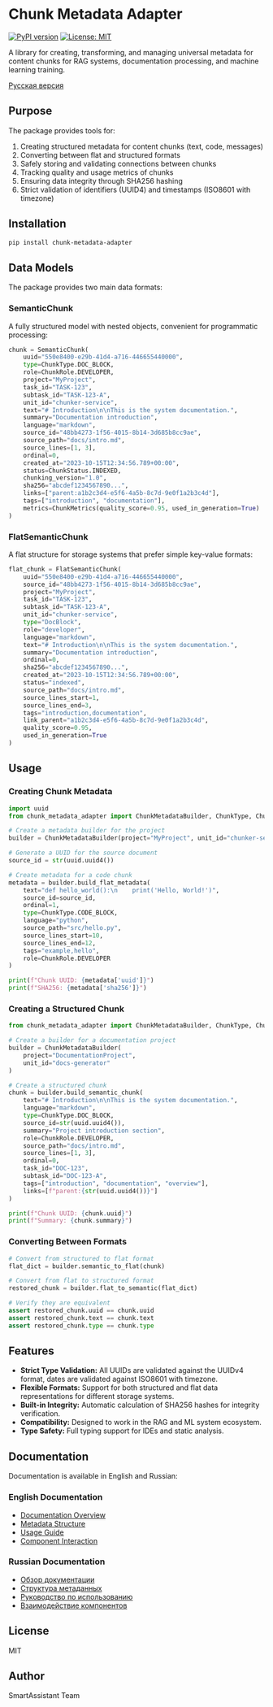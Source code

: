 # Chunk Metadata Adapter

[![PyPI version](https://badge.fury.io/py/chunk-metadata-adapter.svg)](https://badge.fury.io/py/chunk-metadata-adapter)
[![License: MIT](https://img.shields.io/badge/License-MIT-yellow.svg)](https://opensource.org/licenses/MIT)

A library for creating, transforming, and managing universal metadata for content chunks for RAG systems, documentation processing, and machine learning training.

[Русская версия](README.md)

## Purpose

The package provides tools for:

1. Creating structured metadata for content chunks (text, code, messages)
2. Converting between flat and structured formats
3. Safely storing and validating connections between chunks
4. Tracking quality and usage metrics of chunks
5. Ensuring data integrity through SHA256 hashing
6. Strict validation of identifiers (UUID4) and timestamps (ISO8601 with timezone)

## Installation

```bash
pip install chunk-metadata-adapter
```

## Data Models

The package provides two main data formats:

### SemanticChunk

A fully structured model with nested objects, convenient for programmatic processing:

```python
chunk = SemanticChunk(
    uuid="550e8400-e29b-41d4-a716-446655440000",
    type=ChunkType.DOC_BLOCK,
    role=ChunkRole.DEVELOPER,
    project="MyProject",
    task_id="TASK-123",
    subtask_id="TASK-123-A",
    unit_id="chunker-service",
    text="# Introduction\n\nThis is the system documentation.",
    summary="Documentation introduction",
    language="markdown",
    source_id="48bb4273-1f56-4015-8b14-3d685b8cc9ae",
    source_path="docs/intro.md",
    source_lines=[1, 3],
    ordinal=0,
    created_at="2023-10-15T12:34:56.789+00:00",
    status=ChunkStatus.INDEXED,
    chunking_version="1.0",
    sha256="abcdef1234567890...",
    links=["parent:a1b2c3d4-e5f6-4a5b-8c7d-9e0f1a2b3c4d"],
    tags=["introduction", "documentation"],
    metrics=ChunkMetrics(quality_score=0.95, used_in_generation=True)
)
```

### FlatSemanticChunk

A flat structure for storage systems that prefer simple key-value formats:

```python
flat_chunk = FlatSemanticChunk(
    uuid="550e8400-e29b-41d4-a716-446655440000",
    source_id="48bb4273-1f56-4015-8b14-3d685b8cc9ae",
    project="MyProject",
    task_id="TASK-123",
    subtask_id="TASK-123-A",
    unit_id="chunker-service",
    type="DocBlock",
    role="developer",
    language="markdown",
    text="# Introduction\n\nThis is the system documentation.",
    summary="Documentation introduction",
    ordinal=0,
    sha256="abcdef1234567890...",
    created_at="2023-10-15T12:34:56.789+00:00",
    status="indexed",
    source_path="docs/intro.md",
    source_lines_start=1,
    source_lines_end=3,
    tags="introduction,documentation",
    link_parent="a1b2c3d4-e5f6-4a5b-8c7d-9e0f1a2b3c4d",
    quality_score=0.95,
    used_in_generation=True
)
```

## Usage

### Creating Chunk Metadata

```python
import uuid
from chunk_metadata_adapter import ChunkMetadataBuilder, ChunkType, ChunkRole

# Create a metadata builder for the project
builder = ChunkMetadataBuilder(project="MyProject", unit_id="chunker-service-1")

# Generate a UUID for the source document
source_id = str(uuid.uuid4())

# Create metadata for a code chunk
metadata = builder.build_flat_metadata(
    text="def hello_world():\n    print('Hello, World!')",
    source_id=source_id,
    ordinal=1,
    type=ChunkType.CODE_BLOCK,
    language="python",
    source_path="src/hello.py",
    source_lines_start=10,
    source_lines_end=12,
    tags="example,hello",
    role=ChunkRole.DEVELOPER
)

print(f"Chunk UUID: {metadata['uuid']}")
print(f"SHA256: {metadata['sha256']}")
```

### Creating a Structured Chunk

```python
from chunk_metadata_adapter import ChunkMetadataBuilder, ChunkType, ChunkRole

# Create a builder for a documentation project
builder = ChunkMetadataBuilder(
    project="DocumentationProject",
    unit_id="docs-generator"
)

# Create a structured chunk
chunk = builder.build_semantic_chunk(
    text="# Introduction\n\nThis is the system documentation.",
    language="markdown",
    type=ChunkType.DOC_BLOCK,
    source_id=str(uuid.uuid4()),
    summary="Project introduction section",
    role=ChunkRole.DEVELOPER,
    source_path="docs/intro.md",
    source_lines=[1, 3],
    ordinal=0,
    task_id="DOC-123",
    subtask_id="DOC-123-A",
    tags=["introduction", "documentation", "overview"],
    links=[f"parent:{str(uuid.uuid4())}"]
)

print(f"Chunk UUID: {chunk.uuid}")
print(f"Summary: {chunk.summary}")
```

### Converting Between Formats

```python
# Convert from structured to flat format
flat_dict = builder.semantic_to_flat(chunk)

# Convert from flat to structured format
restored_chunk = builder.flat_to_semantic(flat_dict)

# Verify they are equivalent
assert restored_chunk.uuid == chunk.uuid
assert restored_chunk.text == chunk.text
assert restored_chunk.type == chunk.type
```

## Features

- **Strict Type Validation:** All UUIDs are validated against the UUIDv4 format, dates are validated against ISO8601 with timezone.
- **Flexible Formats:** Support for both structured and flat data representations for different storage systems.
- **Built-in Integrity:** Automatic calculation of SHA256 hashes for integrity verification.
- **Compatibility:** Designed to work in the RAG and ML system ecosystem.
- **Type Safety:** Full typing support for IDEs and static analysis.

## Documentation

Documentation is available in English and Russian:

### English Documentation
- [Documentation Overview](docs/README.md)
- [Metadata Structure](docs/Metadata.md)
- [Usage Guide](docs/Usage.md)
- [Component Interaction](docs/Component_Interaction.md)

### Russian Documentation
- [Обзор документации](docs/README.ru.md)
- [Структура метаданных](docs/Metadata.ru.md)
- [Руководство по использованию](docs/Usage.ru.md)
- [Взаимодействие компонентов](docs/Component_Interaction.ru.md)

## License

MIT

## Author

SmartAssistant Team 